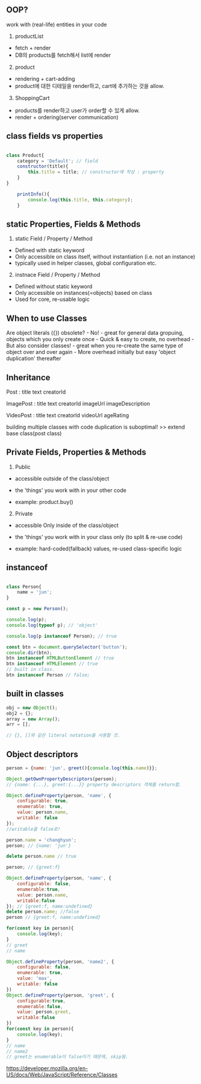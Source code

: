 ## OOP?

work with (real-life) entities in your code

1.  productList
- fetch + render
- DB의 products를 fetch해서 list에 render

2. product
- rendering + cart-adding
- product에 대한 디테일을 render하고, cart에 추가하는 것을 allow.

3. ShoppingCart
- products를 render하고 user가 order할 수 있게 allow.
- render + ordering(server communication) 

## class fields vs properties

```js

class Product{
    category = 'Default'; // field
    constructor(title){
        this.title = title; // constructor에 작성 : property
    }
}

    printInfo(){
        console.log(this.title, this.category);
    }

```

## static Properties, Fields & Methods


1. static Field / Property / Method

- Defined with static keyword
- Only accessible on class itself, without instantiation (i.e. not an instance)
- typically used in helper classes, global configuration etc.

2. instnace Field / Property / Method

- Defined without static keyword
- Only accessible on instances(=objects) based on class
- Used for core, re-usable logic

## When to use Classes

Are object literals ({}) obsolete?
    - No!
      - great for general data gropuing, objects which you only create once 
      - Quick & easy to create, no overhead
    - But also consider classes!
      - great when you re-create the same type of object over and over again
      - More overhead initially but easy 'object duplication' thereafter


## Inheritance

Post : title text creatorId

ImagePost : title text creatorId imageUrl imageDescription

VideoPost : title text creatorId videoUrl ageRating

building multiple classes with code duplication is suboptimal! >> extend base class(post class)

## Private Fields, Properties & Methods

1. Public 

- accessible outside of the class/object

- the 'things' you work with in your other code

- example: product.buy()

2. Private

- accessible Only inside of the class/object

- the 'things' you work with in your class only (to split & re-use code)

- example: hard-coded(fallback) values, re-used class-specific logic

## instanceof 

```js

class Person{
    name = 'jun';
}

const p = new Person();

console.log(p);
console.log(typeof p); // 'object'

console.log(p instanceof Person); // true

const btn = document.querySelector('button');
console.dir(btn);
btn instanceof HTMLButtonElement // true
btn instanceof HTMLElement // true 
// built in class.
btn instanceof Person // false;
```

## built in classes

```js
obj = new Object();
obj2 = {};
array = new Array();
arr = [];

// {}, []와 같은 literal notation을 사용할 것.
```

## Object descriptors

```js
person = {name: 'jun', greet(){console.log(this.name)}};

Object.getOwnPropertyDescriptors(person);
// {name: {...}, greet:{...}} property descriptors 객체를 return함.

Object.defineProperty(person, 'name', {
    configurable: true,
    enumerable: true,
    value: person.name,
    writable: false
});
//writable을 false로!

person.name = 'changhyun';
person; // {name: 'jun'}

delete person.name // true

person; // {greet:f}

Object.defineProperty(person, 'name', {
    configurable: false,
    enumerable:true,
    value: person.name,
    writable:false
}); // {greet:f, name:undefined}
delete person.name; //false
person // {greet:f, name:undefined}

for(const key in person){
    console.log(key);
}
// greet
// name

Object.defineProperty(person, 'name2', {
    configurable: false,
    enumerable: true,
    value: 'max',
    writable: false
})
Object.defineProperty(person, 'greet', {
    configurable:true,
    enumerable:false,
    value: person.greet,
    writable:false
})
for(const key in person){
    console.log(key);
}
// name
// name2
// greet는 enumerable이 false이기 때문에, skip됨.

```

https://developer.mozilla.org/en-US/docs/Web/JavaScript/Reference/Classes
 

